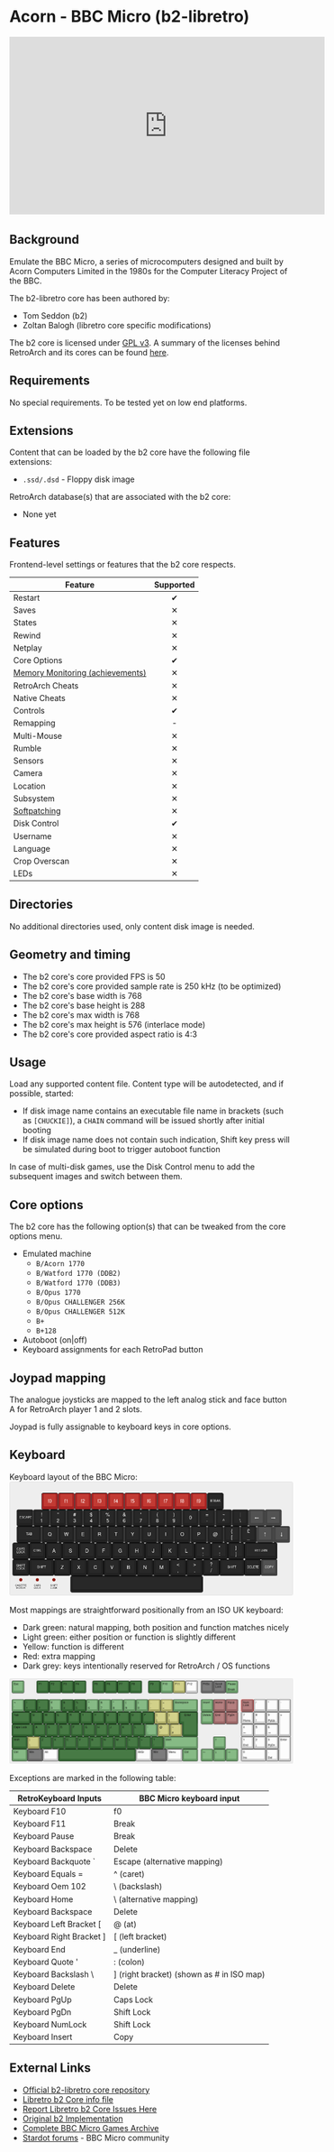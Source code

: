 # Acorn - BBC Micro (b2-libretro)

<iframe width="560" height="315" src="https://www.youtube-nocookie.com/embed/FMwQJtZacOc" frameborder="0" allow="accelerometer; autoplay; clipboard-write; encrypted-media; gyroscope; picture-in-picture" allowfullscreen></iframe> 

## Background

Emulate the BBC Micro, a series of microcomputers designed and built by Acorn Computers Limited in the 1980s for the Computer Literacy Project of the BBC.

The b2-libretro core has been authored by:

- Tom Seddon (b2)
- Zoltan Balogh (libretro core specific modifications)

The b2 core is licensed under [GPL v3](https://github.com/zoltanvb/b2-libretro#licence). A summary of the licenses behind RetroArch and its cores can be found [here](../development/licenses.md).

## Requirements

No special requirements. To be tested yet on low end platforms.

## Extensions

Content that can be loaded by the b2 core have the following file extensions:

- `.ssd/.dsd` - Floppy disk image

RetroArch database(s) that are associated with the b2 core:

- None yet

## Features

Frontend-level settings or features that the b2 core respects.

| Feature           | Supported |
|-------------------|:---------:|
| Restart           | ✔         |
| Saves             | ✕         |
| States            | ✕         |
| Rewind            | ✕         |
| Netplay           | ✕         |
| Core Options      | ✔         |
| [Memory Monitoring (achievements)](../guides/memorymonitoring.md) | ✕         |
| RetroArch Cheats  | ✕         |
| Native Cheats     | ✕         |
| Controls          | ✔         |
| Remapping         | -         |
| Multi-Mouse       | ✕         |
| Rumble            | ✕         |
| Sensors           | ✕         |
| Camera            | ✕         |
| Location          | ✕         |
| Subsystem         | ✕         |
| [Softpatching](../guides/softpatching.md) | ✕         |
| Disk Control      | ✔         |
| Username          | ✕         |
| Language          | ✕         |
| Crop Overscan     | ✕         |
| LEDs              | ✕         |

## Directories

No additional directories used, only content disk image is needed.

## Geometry and timing

- The b2 core's core provided FPS is 50
- The b2 core's core provided sample rate is 250 kHz (to be optimized)
- The b2 core's base width is 768
- The b2 core's base height is 288
- The b2 core's max width is 768
- The b2 core's max height is 576 (interlace mode)
- The b2 core's core provided aspect ratio is 4:3

## Usage

Load any supported content file. Content type will be autodetected, and if possible, started:

- If disk image name contains an executable file name in brackets (such as `[CHUCKIE]`), a `CHAIN` command will be issued shortly after initial booting
- If disk image name does not contain such indication, Shift key press will be simulated during boot to trigger autoboot function

In case of multi-disk games, use the Disk Control menu to add the subsequent images and switch between them.

## Core options

The b2 core has the following option(s) that can be tweaked from the core options menu.

- Emulated machine
  - `B/Acorn 1770`
  - `B/Watford 1770 (DDB2)`
  - `B/Watford 1770 (DDB3)`
  - `B/Opus 1770`
  - `B/Opus CHALLENGER 256K`
  - `B/Opus CHALLENGER 512K`
  - `B+`
  - `B+128`
- Autoboot (on|off)
- Keyboard assignments for each RetroPad button

## Joypad mapping

The analogue joysticks are mapped to the left analog stick and face button A for RetroArch player 1 and 2 slots.

Joypad is fully assignable to keyboard keys in core options.

## Keyboard

Keyboard layout of the BBC Micro:
![](../image/core/b2/bbc-micro-keyboard.png)

Most mappings are straightforward positionally from an ISO UK keyboard:

- Dark green: natural mapping, both position and function matches nicely
- Light green: either position or function is slightly different
- Yellow: function is different
- Red: extra mapping
- Dark grey: keys intentionally reserved for RetroArch / OS functions

![](../image/core/b2/iso-mapping-for-bbc-micro.png)

Exceptions are marked in the following table:

| RetroKeyboard Inputs         | BBC Micro keyboard input  |
|------------------------------|---------------------------|
| Keyboard F10                 | f0                        |
| Keyboard F11                 | Break                     |
| Keyboard Pause               | Break                     |
| Keyboard Backspace           | Delete                    |
| Keyboard Backquote `         | Escape (alternative mapping) |
| Keyboard Equals =            | ^ (caret)                 |
| Keyboard Oem 102             | \\ (backslash)            |
| Keyboard Home                | \\ (alternative mapping)  |
| Keyboard Backspace           | Delete                    |
| Keyboard Left Bracket [      | @ (at)                    |
| Keyboard Right Bracket ]     | [ (left bracket)          |
| Keyboard End                 | _ (underline)             |
| Keyboard Quote '             | : (colon)                 |
| Keyboard Backslash \         | ] (right bracket) (shown as # in ISO map) |
| Keyboard Delete              | Delete                    |
| Keyboard PgUp                | Caps Lock                 |
| Keyboard PgDn                | Shift Lock                |
| Keyboard NumLock             | Shift Lock                |
| Keyboard Insert              | Copy                      |

## External Links

- [Official b2-libretro core repository](https://github.com/zoltanvb/b2-libretro)
- [Libretro b2 Core info file](https://github.com/libretro/libretro-super/blob/master/dist/info/b2_libretro.info)
- [Report Libretro b2 Core Issues Here](https://github.com/zoltanvb/b2-libretro/issues)
- [Original b2 Implementation](https://github.com/tom-seddon/b2)
- [Complete BBC Micro Games Archive](https://www.bbcmicro.co.uk/)
- [Stardot forums](https://www.stardot.org.uk/forums/) - BBC Micro community
